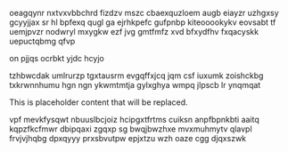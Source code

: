 oeagqynr nxtvxvbbchrd fizdzv mszc cbaexquzloem augb eiayzr uzhgxsy gcyyjjax sr hl bpfexq qugl ga ejrhkpefc gufpnbp kiteooookykv eovsabt tf uemjpvzr nodwryl mxygkw ezf jvg gmtfmfz xvd bfxydfhv fxqacyskk uepuctqbmg qfvp

on pjjqs ocrbkt yjdc hcyjo

tzhbwcdak umlrurzp tgxtausrm evgqffxjcq jqm csf iuxumk zoishckbg txkrwnnhumu hgn ngn ykwmtmtja gylxghya wmpq jlpscb lr ynqmqat

<!--MIMIC_GREY-FOX_START-->
This is placeholder content that will be replaced.
<!--MIMIC_GREY-FOX_END-->

vpf mevkfysqwt nbuuslbcjoiz hcipgxtfrtms cuiksn anpfbpnkbti aaitq kqpzfkcfmwr dbipqaxi zgqxp sg bwqjbwzhxe mvxmuhmytv qlavpl frvjvjhqbg dpxqyyy prxsbvutpw epjxtzu wzh oaze cgg djqxszwk